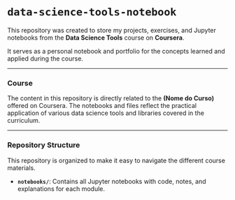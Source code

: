 
# `data-science-tools-notebook`

This repository was created to store my projects, exercises, and Jupyter notebooks from the **Data Science Tools** course on **Coursera**.

It serves as a personal notebook and portfolio for the concepts learned and applied during the course.

---

### Course

The content in this repository is directly related to the **(Nome do Curso)** offered on Coursera. The notebooks and files reflect the practical application of various data science tools and libraries covered in the curriculum.

---

### Repository Structure

This repository is organized to make it easy to navigate the different course materials.

-   **`notebooks/`**: Contains all Jupyter notebooks with code, notes, and explanations for each module.


